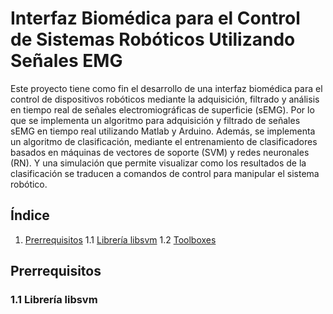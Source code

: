 # Interfaz Biomédica para el Control de Sistemas Robóticos Utilizando Señales EMG

Este proyecto tiene como fin el desarrollo de una interfaz biomédica para el control de dispositivos robóticos mediante la adquisición, filtrado y análisis en tiempo real de señales electromiográficas de superficie (sEMG). Por lo que se implementa un algoritmo para adquisición y filtrado de señales sEMG en tiempo real utilizando Matlab y Arduino. Además, se implementa un algoritmo de clasificación, mediante el entrenamiento de clasificadores basados en máquinas de vectores de soporte (SVM) y redes neuronales (RN). Y una simulación que permite visualizar como los resultados de la clasificación se traducen a comandos de control para manipular el sistema robótico. 

## Índice

1. [Prerrequisitos](#prerrequisitos)
  1.1 [Librería libsvm](#libsvm)
  1.2 [Toolboxes](#toolboxes)

## Prerrequisitos <a name="prerrequisitos"></a>

### 1.1 Librería libsvm <a name="libsvm"></a>



